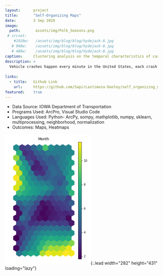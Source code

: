 ```yaml
---
layout:      project
title:       "Self-Organizing Maps"
date:        3 Sep 2019
image:
  path:       assets/img/Polk_Seasons.png
 # srcset:
    #1920w:   /assets/img/blog/blog/hydejack-8.jpg
   # 960w:    /assets/img/blog/blog/hydejack-8.jpg
   # 480w:    /assets/img/blog/blog/hydejack-8.jpg
caption:     Clustering analysis on the temporal characteristics of car crashes.
description: >
  Vehicle crashes happen every minute in the United States, each crash having its own time and specific attributes such as road conditions and weather. The goal of this project is to find meaningful spatial and temporal patterns from the large datasets provided by state DOT’s. Using a self-organizing map, data can be clustered into meaningful clusters based on time of year, month, or day in a way that is easy to read. This allows for a more in-depth analysis. Data can then be joined to point data in ArcMap to show how patterns relate spatially within certain attributes like road conditions, number of injuries or weather conditions. The significance of this is that it allows temporal data to be joined to spatial data. This allows for multifaceted in-depth analysis. 

links:
  - title:   Github Link
    url:     https://github.com/SapirLastimoza-Dooley/self_organizing_maps
featured:    true
---
```


- Data Source: IOWA Department of Transportation
- Programs Used: ArcPro, Visual Studio Code
- Languages Used: Python- ArcPy, sompy, mathplotlib, numpy, sklearn, multiprocessing, neighborhood, normalization
- Outcomes: Maps, Heatmaps

![282x431](https://raw.githubusercontent.com/SapirLastimoza-Dooley/self_organizing_maps/main/figures/year_heatmap.png){:.lead width="282" height="431" loading="lazy"}
